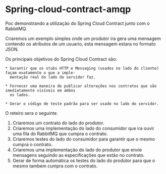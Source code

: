 # Spring-cloud-contract-amqp

Poc demonstrando a utilização do Spring Cloud Contract junto com o RabbitMQ.

Criaremos um exemplo simples onde um produtor ira gera uma mensagem contendo os atributos de um usuario, esta mensagem estara no formato JSON.

Os principais objetivos do Spring Cloud Contract são:

    * Garantir que os stubs HTTP e Messaging (usados no lado do cliente) façam exatamente o que a imple- 
      mentação real do lado do servidor faz.

    * Fornecer uma maneira de publicar alterações nos contratos que são imediatamente visíveis em ambos
      os lados.

    * Gerar o código de teste padrão para ser usado no lado do servidor.

O reteiro sera o seguinte.
   1. Criaremos um contrato do lado do produtor.
   2. Criaremos uma implementação do lado do consumidor que ira ouvir uma fila do RabbitMQ que cumpra o contrato.
   3. Criaremos testes do lado do consumidor para garantir que o mesmo cumpra o contrato.
   4. Criaremos uma implementação do lado do produtor que envie mensagens seguindo as especificações que estão no contrato.
   5. Gerar de forma automática os testes do lado do produtor para que o mesmo tambem cumpra com o contrato.
   
